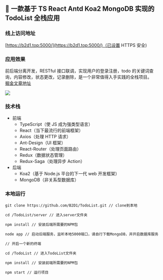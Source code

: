 ## 🚩 一款基于 TS React Antd Koa2 MongoDB 实现的 TodoList 全栈应用

### 线上访问地址

[https://b2d1.top:5000/](https://b2d1.top:5000/)（已设置 HTTPS 安全)

### 应用效果

前后端分离开发，RESTful 接口联调，实现用户的登录注册，todo 的关键词查询，内容修改，状态更改，记录删除，是一个非常值得入手实践的全栈项目。  
[掘金文章地址](https://juejin.im/post/5c6cda0ae51d457139114898)

![](https://user-gold-cdn.xitu.io/2019/2/19/169053e1533bad8a?imageslim)

### 技术栈

- 前端
  - TypeScript（使 JS 成为强类型语言）
  - React（当下最流行的前端框架）
  - Axios（处理 HTTP 请求）
  - Ant-Design（UI 框架）
  - React-Router（处理页面路由）
  - Redux（数据状态管理）
  - Redux-Saga（处理异步 Action）
- 后端
  - Koa2（基于 Node.js 平台的下一代 web 开发框架）
  - MongoDB（非关系型数据库）

### 本地运行

```
git clone https://github.com/B2D1/TodoList.git // clone到本地
```

```
cd /TodoList/server // 进入server文件夹

npm install // 安装后端所需要的NPM包

node app // 启动后端服务，监听本地5000端口，请自行下载MongoDB，并开启数据库服务
```

```
// 开启一个新的终端

cd /TodoList // 进入TodoList文件夹

npm install // 安装前端所需要的NPM包

npm start // 运行项目
```
